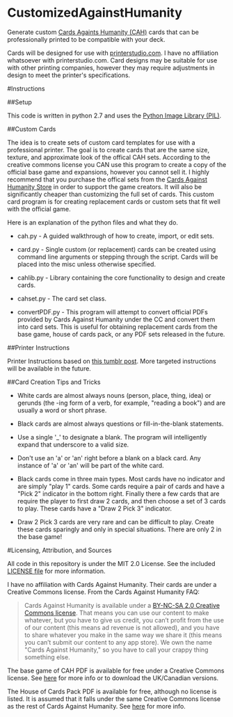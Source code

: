 CustomizedAgainstHumanity
=========================

Generate custom [Cards Againts Humanity (CAH)](http://cardsagainsthumanity.com) cards that can be professionally printed to be compatible with your deck.

Cards will be designed for use with [printerstudio.com](http://www.printerstudio.com/make-your-own-custom-cards.aspx).  I have no affiliation whatsoever with printerstudio.com.  Card designs may be suitable for use with other printing companies, however they may require adjustments in design to meet the printer's specifications.

#Instructions

##Setup

This code is written in python 2.7 and uses the [Python Image Library (PIL)](http://www.pythonware.com/products/pil/).

##Custom Cards

The idea is to create sets of custom card templates for use with a professional printer.  The goal is to create cards that are the same size, texture, and approximate look of the offical CAH sets.  According to the creative commons license you CAN use this program to create a copy of the official base game and expansions, however you cannot sell it.  I highly recommend that you purchase the offical sets from the [Cards Against Humanity Store](https://store.cardsagainsthumanity.com/) in order to support the game creators.  It will also be significantly cheaper than customizing the full set of cards.  This custom card program is for creating replacement cards or custom sets that fit well with the official game. 

Here is an explanation of the python files and what they do.

* cah.py - A guided walkthrough of how to create, import, or edit sets.

* card.py - Single custom (or replacement) cards can be created using command line arguments or stepping through the script.  Cards will be placed into the misc unless otherwise specified.

* cahlib.py - Library containing the core functionality to design and create cards.

* cahset.py - The card set class.

* convertPDF.py - This program will attempt to convert official PDFs provided by Cards Against Humanity under the CC and convert them into card sets.  This is useful for obtaining replacement cards from the base game, house of cards pack, or any PDF sets released in the future.


##Printer Instructions

Printer Instructions based on [this tumblr post](http://nerdsagainsthumanity.tumblr.com/post/77456664166/how-to-get-a-shit-ton-more-blank-cards-for-cards).  More targeted instructions will be available in the future.

##Card Creation Tips and Tricks

* White cards are almost always nouns (person, place, thing, idea) or gerunds (the -ing form of a verb, for example, "reading a book") and are usually a word or short phrase.

* Black cards are almost always questions or fill-in-the-blank statements.

* Use a single '_' to designate a blank.  The program will intelligently expand that underscore to a valid size.

* Don't use an 'a' or 'an' right before a blank on a black card.  Any instance of 'a' or 'an' will be part of the white card.

* Black cards come in three main types.  Most cards have no indicator and are simply "play 1" cards.  Some cards require a pair of cards and have a "Pick 2" indicator in the bottom right.  Finally there a few cards that are require the player to first draw 2 cards, and then choose a set of 3 cards to play.  These cards have a "Draw 2 Pick 3" indicator.

* Draw 2 Pick 3 cards are very rare and can be difficult to play.  Create these cards sparingly and only in special situations.  There are only 2 in the base game!



#Licensing, Attribution, and Sources

All code in this repository is under the MIT 2.0 License.  See the included [LICENSE file](LICENSE) for more information.


I have no affiliation with Cards Against Humanity.  Their cards are under a Creative Commons license.  From the Cards Against Humanity FAQ: 

>Cards Against Humanity is available under a [BY-NC-SA 2.0 Creative Commons license](https://creativecommons.org/licenses/by-nc-sa/2.0/). That means you can use our content to make whatever, but you have to give us credit, you can’t profit from the use of our content (this means ad revenue is not allowed), and you have to share whatever you make in the same way we share it (this means you can’t submit our content to any app store). We own the name "Cards Against Humanity," so you have to call your crappy thing something else.

The base game of CAH PDF is available for free under a Creative Commons license.  See [here](http://cardsagainsthumanity.com/#download) for more info or to download the UK/Canadian versions.

The House of Cards Pack PDF is available for free, although no license is listed.  It is assumed that it falls under the same Creative Commons license as the rest of Cards Against Humanity.  See [here](http://houseofcardsagainsthumanity.com/) for more info.
